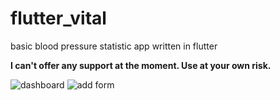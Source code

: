 # flutter_vital
basic blood pressure statistic app written in flutter

**I can't offer any support at the moment. Use at your own risk.**

![dashboard](screenshot_dashboard.png)
![add form](screenshot_form.png)
